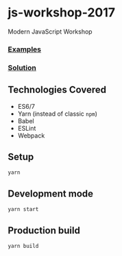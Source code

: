 # js-workshop-2017
Modern JavaScript Workshop 

### [Examples](https://codesandbox.io/s/YvLEVGnQK)
### [Solution](https://codesandbox.io/s/YvLEVGnQK)

## Technologies Covered

- ES6/7
- Yarn (instead of classic `npm`)
- Babel
- ESLint
- Webpack

## Setup

`yarn`

## Development mode

`yarn start`

## Production build

`yarn build`
